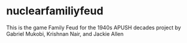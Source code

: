 # nuclearfamiliyfeud
This is the game Family Feud for the 1940s APUSH decades project by Gabriel Mukobi, Krishnan Nair, and Jackie Allen
